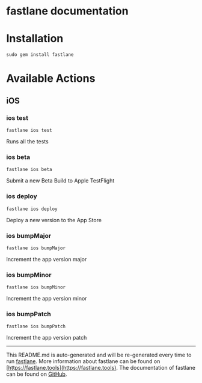 fastlane documentation
================
# Installation
```
sudo gem install fastlane
```
# Available Actions
## iOS
### ios test
```
fastlane ios test
```
Runs all the tests
### ios beta
```
fastlane ios beta
```
Submit a new Beta Build to Apple TestFlight
### ios deploy
```
fastlane ios deploy
```
Deploy a new version to the App Store
### ios bumpMajor
```
fastlane ios bumpMajor
```
Increment the app version major
### ios bumpMinor
```
fastlane ios bumpMinor
```
Increment the app version minor
### ios bumpPatch
```
fastlane ios bumpPatch
```
Increment the app version patch

----

This README.md is auto-generated and will be re-generated every time to run [fastlane](https://fastlane.tools).
More information about fastlane can be found on [https://fastlane.tools](https://fastlane.tools).
The documentation of fastlane can be found on [GitHub](https://github.com/fastlane/fastlane/tree/master/fastlane).